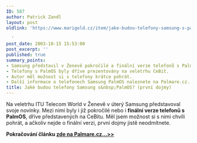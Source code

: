 ```yaml
---
ID: 587
author: Patrick Zandl
layout: post
oldlink: 'https://www.marigold.cz/item/jake-budou-telefony-samsung-s-palmos-prvni-dojmy

  '
post_date: 2003-10-15 15:53:00
post_excerpt: ''
published: true
summary_points:
- Samsung představil v Ženevě pokročilé a finální verze telefonů s PalmOS.
- Telefony s PalmOS byly dříve prezentovány na veletrhu CeBit.
- Autor měl možnost si s telefony krátce pohrát.
- Další informace o telefonech Samsung PalmOS naleznete na Palmare.cz.
title: Jaké budou telefony Samsung s&nbsp;PalmOS? (první dojmy)
---
```


<p>
Na veletrhu ITU Telecom World v Ženevě v úterý Samsung představoval svoje novinky. Mezi nimi byly i již pokročilé nebo i <STRONG>finální verze telefonů s PalmOS</STRONG>, dříve představených na CeBitu. Měl jsem možnost si s nimi chvíli pohrát, a ačkoliv nejde o finální verzi, první dojmy jistě neodmítnete. </p>

<p>
<STRONG>Pokračování článku </STRONG><A href="http://palmare.idnes.cz/PalmOS/PalmOS_Hardware/samsung031016.html"><STRONG>zde na Palmare.cz...&gt;&gt;</STRONG></A></p>